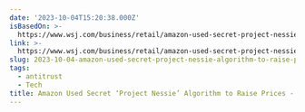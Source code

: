 ```yaml
---
date: '2023-10-04T15:20:38.000Z'
isBasedOn: >-
  https://www.wsj.com/business/retail/amazon-used-secret-project-nessie-algorithm-to-raise-prices-6c593706
link: >-
  https://www.wsj.com/business/retail/amazon-used-secret-project-nessie-algorithm-to-raise-prices-6c593706
slug: 2023-10-04-amazon-used-secret-project-nessie-algorithm-to-raise-prices-wsj
tags:
  - antitrust
  - Tech
title: Amazon Used Secret ‘Project Nessie’ Algorithm to Raise Prices - WSJ
---
```



